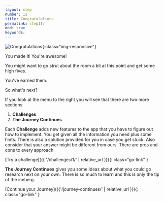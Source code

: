 ```yaml
---
layout: step
number: 11
title: Congratulations
permalink: step11/
end: true
keywords:
---
```


![Congratulations](../assets/minions-congrats.gif){:class="img-responsive"}

You made it!  You're awesome!

You might want to go strut about the room a bit at this point and get some high fives.  

You've earned them.

So what's next?

If you look at the menu to the right you will see that there are two more sections:

1. **Challenges**
2. **The Journey Continues**

Each **Challenge** adds new features to the app that you have to figure out how to implement.  You get given all the information you need plus some hints. There is also a solution provided for you in case you get stuck.  Also consider that your answer might be different from ours.  There are pros and cons to every approach.

[Try a challenge]({{ '/challenges/1/' | relative_url }}){: class="go-link" }

**The Journey Continues** gives you some ideas about what you could go research next on your own.  There is so much to learn and this is only the tip of the iceberg.

[Continue your Journey]({{'/journey-continues/' | relative_url }}){: class="go-link" }

